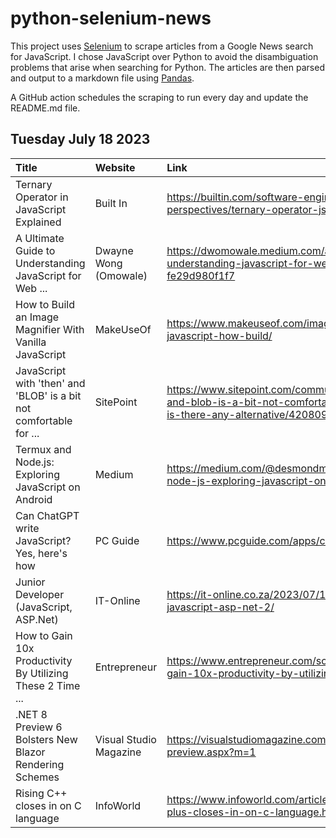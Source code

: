 # python-selenium-news

This project uses [Selenium](https://www.seleniumhq.org/) to scrape articles from a Google News search for JavaScript.
I chose JavaScript over Python to avoid the disambiguation problems that arise when searching for Python.
The articles are then parsed and output to a markdown file using [Pandas](https://pandas.pydata.org/).

A GitHub action schedules the scraping to run every day and update the README.md file.

## Tuesday July 18 2023


| Title                                                              | Website                | Link                                                                                                                                             |
|:-------------------------------------------------------------------|:-----------------------|:-------------------------------------------------------------------------------------------------------------------------------------------------|
| Ternary Operator in JavaScript Explained                           | Built In               | https://builtin.com/software-engineering-perspectives/ternary-operator-js                                                                        |
| A Ultimate Guide to Understanding JavaScript for Web ...           | Dwayne Wong (Omowale)  | https://dwomowale.medium.com/a-ultimate-guide-to-understanding-javascript-for-web-development-fe29d980f1f7                                       |
| How to Build an Image Magnifier With Vanilla JavaScript            | MakeUseOf              | https://www.makeuseof.com/image-magnifier-vanilla-javascript-how-build/                                                                          |
| JavaScript with 'then' and 'BLOB' is a bit not comfortable for ... | SitePoint              | https://www.sitepoint.com/community/t/javascript-with-then-and-blob-is-a-bit-not-comfortable-for-me-to-work-with-is-there-any-alternative/420809 |
| Termux and Node.js: Exploring JavaScript on Android                | Medium                 | https://medium.com/@desmondmutuma35/termux-and-node-js-exploring-javascript-on-android-a1a5871e07e5                                              |
| Can ChatGPT write JavaScript? Yes, here's how                      | PC Guide               | https://www.pcguide.com/apps/can-chatgpt-write-javascript/                                                                                       |
| Junior Developer (JavaScript, ASP.Net)                             | IT-Online              | https://it-online.co.za/2023/07/12/junior-developer-javascript-asp-net-2/                                                                        |
| How to Gain 10x Productivity By Utilizing These 2 Time ...         | Entrepreneur           | https://www.entrepreneur.com/science-technology/how-to-gain-10x-productivity-by-utilizing-these-2/455042                                         |
| .NET 8 Preview 6 Bolsters New Blazor Rendering Schemes             | Visual Studio Magazine | https://visualstudiomagazine.com/articles/2023/07/11/blazor-preview.aspx?m=1                                                                     |
| Rising C++ closes in on C language                                 | InfoWorld              | https://www.infoworld.com/article/3702350/rising-c-plus-plus-closes-in-on-c-language.html                                                        |